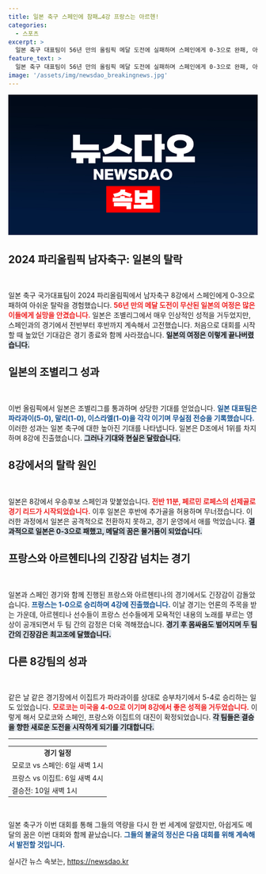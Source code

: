 ```yaml
---
title: 일본 축구 스페인에 참패…4강 프랑스는 아르헨!
categories:
  - 스포츠
excerpt: >
  일본 축구 대표팀이 56년 만의 올림픽 메달 도전에 실패하며 스페인에게 0-3으로 완패, 아쉬운 8강 탈락 소식을 전한다. 기대를 모았던 일본의 여정은 여기서 끝났다.
feature_text: >
  일본 축구 대표팀이 56년 만의 올림픽 메달 도전에 실패하며 스페인에게 0-3으로 완패, 아쉬운 8강 탈락 소식을 전한다. 기대를 모았던 일본의 여정은 여기서 끝났다.
image: '/assets/img/newsdao_breakingnews.jpg'
---
```


<p><img src="/assets/img/newsdao_breakingnews.jpg" alt="cryptoinkorea 속보" /></p>

<h2 data-ke-size="size26">2024 파리올림픽 남자축구: 일본의 탈락</h2>

<p data-ke-size="size16">&nbsp;</p>

<p>일본 축구 국가대표팀이 2024 파리올림픽에서 남자축구 8강에서 스페인에게 0-3으로 패하여 아쉬운 탈락을 경험했습니다. <b><span style="color: #ee2323;">56년 만의 메달 도전이 무산된 일본의 여정은 많은 이들에게 실망을 안겼습니다.</span></b> 일본은 조별리그에서 매우 인상적인 성적을 거두었지만, 스페인과의 경기에서 전반부터 후반까지 계속해서 고전했습니다. 처음으로 대회를 시작할 때 높았던 기대감은 경기 종료와 함께 사라졌습니다. <b><span style="background-color: #21538527;">일본의 여정은 이렇게 끝나버렸습니다.</span></b> </p>

<h2 data-ke-size="size26">일본의 조별리그 성과</h2>

<p data-ke-size="size16">&nbsp;</p>

<p>이번 올림픽에서 일본은 조별리그를 통과하며 상당한 기대를 얻었습니다. <b><span style="color: #1a5490;">일본 대표팀은 파라과이(5-0), 말리(1-0), 이스라엘(1-0)을 각각 이기며 무실점 전승을 기록했습니다.</span></b> 이러한 성과는 일본 축구에 대한 높아진 기대를 나타냅니다. 일본은 D조에서 1위를 차지하며 8강에 진출했습니다. <b><span style="background-color: #21538527;">그러나 기대와 현실은 달랐습니다.</span></b></p>

<h2 data-ke-size="size26">8강에서의 탈락 원인</h2>

<p data-ke-size="size16">&nbsp;</p>

<p>일본은 8강에서 우승후보 스페인과 맞붙었습니다. <b><span style="color: #ee2323;">전반 11분, 페르민 로페스의 선제골로 경기 리드가 시작되었습니다.</span></b> 이후 일본은 후반에 추가골을 허용하며 무너졌습니다. 이러한 과정에서 일본은 공격적으로 전환하지 못하고, 경기 운영에서 애를 먹었습니다. <b><span style="background-color: #21538527;">결과적으로 일본은 0-3으로 패했고, 메달의 꿈은 물거품이 되었습니다.</span></b></p>

<h2 data-ke-size="size26">프랑스와 아르헨티나의 긴장감 넘치는 경기</h2>

<p data-ke-size="size16">&nbsp;</p>

<p>일본과 스페인 경기와 함께 진행된 프랑스와 아르헨티나의 경기에서도 긴장감이 감돌았습니다. <b><span style="color: #1a5490;">프랑스는 1-0으로 승리하며 4강에 진출했습니다.</span></b> 이날 경기는 언론의 주목을 받는 가운데, 아르헨티나 선수들이 프랑스 선수들에게 모욕적인 내용의 노래를 부르는 영상이 공개되면서 두 팀 간의 감정은 더욱 격해졌습니다. <b><span style="background-color: #21538527;">경기 후 몸싸움도 벌어지며 두 팀 간의 긴장감은 최고조에 달했습니다.</span></b></p>

<h2 data-ke-size="size26">다른 8강팀의 성과</h2>

<p data-ke-size="size16">&nbsp;</p>

<p>같은 날 같은 경기장에서 이집트가 파라과이를 상대로 승부차기에서 5-4로 승리하는 일도 있었습니다. <b><span style="color: #ee2323;">모로코는 미국을 4-0으로 이기며 8강에서 좋은 성적을 거두었습니다.</span></b> 이렇게 해서 모로코와 스페인, 프랑스와 이집트의 대진이 확정되었습니다. <b><span style="background-color: #21538527;">각 팀들은 결승을 향한 새로운 도전을 시작하게 되기를 기대합니다.</span></b></p>

<hr />

<table style="width:100%">
  <tr>
    <td style="text-align: center; height: 17px;"><b>경기 일정</b></td>
  </tr>
  <tr>
    <td style="height: 17px;">모로코 vs 스페인: 6일 새벽 1시</td>
  </tr>
  <tr>
    <td style="height: 17px;">프랑스 vs 이집트: 6일 새벽 4시</td>
  </tr>
  <tr>
    <td style="height: 17px;">결승전: 10일 새벽 1시</td>
  </tr>
</table>

<p data-ke-size="size16">&nbsp;</p>

<p>일본 축구가 이번 대회를 통해 그들의 역량을 다시 한 번 세계에 알렸지만, 아쉽게도 메달의 꿈은 이번 대회와 함께 끝났습니다. <b><span style="color: #1a5490;">그들의 불굴의 정신은 다음 대회를 위해 계속해서 발전할 것입니다.</span></b></p>
실시간 뉴스 속보는, <a href="https://newsdao.kr" rel="dofollow">https://newsdao.kr</a>


